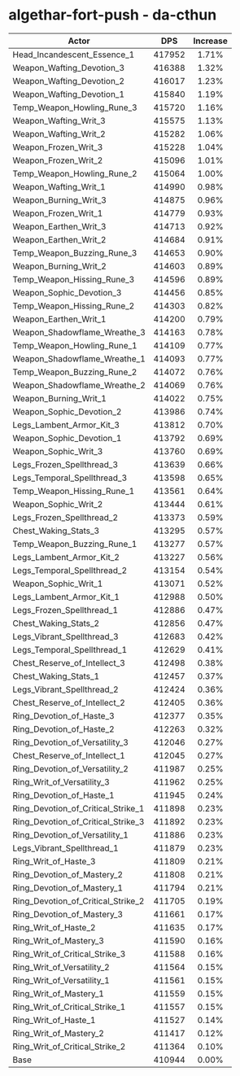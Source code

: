 # algethar-fort-push - da-cthun
| Actor | DPS | Increase |
|---|:---:|:---:|
|Head_Incandescent_Essence_1|417952|1.71%|
|Weapon_Wafting_Devotion_3|416388|1.32%|
|Weapon_Wafting_Devotion_2|416017|1.23%|
|Weapon_Wafting_Devotion_1|415840|1.19%|
|Temp_Weapon_Howling_Rune_3|415720|1.16%|
|Weapon_Wafting_Writ_3|415575|1.13%|
|Weapon_Wafting_Writ_2|415282|1.06%|
|Weapon_Frozen_Writ_3|415228|1.04%|
|Weapon_Frozen_Writ_2|415096|1.01%|
|Temp_Weapon_Howling_Rune_2|415064|1.00%|
|Weapon_Wafting_Writ_1|414990|0.98%|
|Weapon_Burning_Writ_3|414875|0.96%|
|Weapon_Frozen_Writ_1|414779|0.93%|
|Weapon_Earthen_Writ_3|414713|0.92%|
|Weapon_Earthen_Writ_2|414684|0.91%|
|Temp_Weapon_Buzzing_Rune_3|414653|0.90%|
|Weapon_Burning_Writ_2|414603|0.89%|
|Temp_Weapon_Hissing_Rune_3|414596|0.89%|
|Weapon_Sophic_Devotion_3|414456|0.85%|
|Temp_Weapon_Hissing_Rune_2|414303|0.82%|
|Weapon_Earthen_Writ_1|414200|0.79%|
|Weapon_Shadowflame_Wreathe_3|414163|0.78%|
|Temp_Weapon_Howling_Rune_1|414109|0.77%|
|Weapon_Shadowflame_Wreathe_1|414093|0.77%|
|Temp_Weapon_Buzzing_Rune_2|414072|0.76%|
|Weapon_Shadowflame_Wreathe_2|414069|0.76%|
|Weapon_Burning_Writ_1|414022|0.75%|
|Weapon_Sophic_Devotion_2|413986|0.74%|
|Legs_Lambent_Armor_Kit_3|413812|0.70%|
|Weapon_Sophic_Devotion_1|413792|0.69%|
|Weapon_Sophic_Writ_3|413760|0.69%|
|Legs_Frozen_Spellthread_3|413639|0.66%|
|Legs_Temporal_Spellthread_3|413598|0.65%|
|Temp_Weapon_Hissing_Rune_1|413561|0.64%|
|Weapon_Sophic_Writ_2|413444|0.61%|
|Legs_Frozen_Spellthread_2|413373|0.59%|
|Chest_Waking_Stats_3|413295|0.57%|
|Temp_Weapon_Buzzing_Rune_1|413277|0.57%|
|Legs_Lambent_Armor_Kit_2|413227|0.56%|
|Legs_Temporal_Spellthread_2|413154|0.54%|
|Weapon_Sophic_Writ_1|413071|0.52%|
|Legs_Lambent_Armor_Kit_1|412988|0.50%|
|Legs_Frozen_Spellthread_1|412886|0.47%|
|Chest_Waking_Stats_2|412856|0.47%|
|Legs_Vibrant_Spellthread_3|412683|0.42%|
|Legs_Temporal_Spellthread_1|412629|0.41%|
|Chest_Reserve_of_Intellect_3|412498|0.38%|
|Chest_Waking_Stats_1|412457|0.37%|
|Legs_Vibrant_Spellthread_2|412424|0.36%|
|Chest_Reserve_of_Intellect_2|412405|0.36%|
|Ring_Devotion_of_Haste_3|412377|0.35%|
|Ring_Devotion_of_Haste_2|412263|0.32%|
|Ring_Devotion_of_Versatility_3|412046|0.27%|
|Chest_Reserve_of_Intellect_1|412045|0.27%|
|Ring_Devotion_of_Versatility_2|411987|0.25%|
|Ring_Writ_of_Versatility_3|411962|0.25%|
|Ring_Devotion_of_Haste_1|411945|0.24%|
|Ring_Devotion_of_Critical_Strike_1|411898|0.23%|
|Ring_Devotion_of_Critical_Strike_3|411892|0.23%|
|Ring_Devotion_of_Versatility_1|411886|0.23%|
|Legs_Vibrant_Spellthread_1|411879|0.23%|
|Ring_Writ_of_Haste_3|411809|0.21%|
|Ring_Devotion_of_Mastery_2|411808|0.21%|
|Ring_Devotion_of_Mastery_1|411794|0.21%|
|Ring_Devotion_of_Critical_Strike_2|411705|0.19%|
|Ring_Devotion_of_Mastery_3|411661|0.17%|
|Ring_Writ_of_Haste_2|411635|0.17%|
|Ring_Writ_of_Mastery_3|411590|0.16%|
|Ring_Writ_of_Critical_Strike_3|411588|0.16%|
|Ring_Writ_of_Versatility_2|411564|0.15%|
|Ring_Writ_of_Versatility_1|411561|0.15%|
|Ring_Writ_of_Mastery_1|411559|0.15%|
|Ring_Writ_of_Critical_Strike_1|411557|0.15%|
|Ring_Writ_of_Haste_1|411527|0.14%|
|Ring_Writ_of_Mastery_2|411417|0.12%|
|Ring_Writ_of_Critical_Strike_2|411364|0.10%|
|Base|410944|0.00%|
